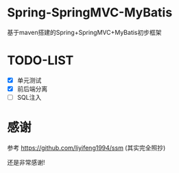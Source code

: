 # Spring-SpringMVC-MyBatis
基于maven搭建的Spring+SpringMVC+MyBatis初步框架

# TODO-LIST
- [x] 单元测试
- [x] 前后端分离
- [ ] SQL注入

# 感谢
参考
https://github.com/liyifeng1994/ssm
(其实完全照抄)

还是非常感谢!

